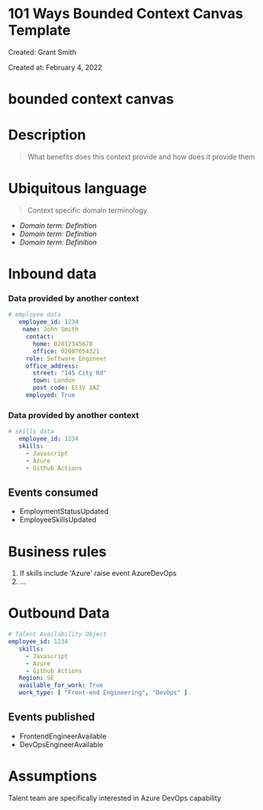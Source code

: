 # 101 Ways Bounded Context Canvas Template

Created: Grant Smith

Created at: February 4, 2022

# <Name> bounded context canvas

# Description

>What benefits does this context provide and how does it provide them

# Ubiquitous language

>Context specific domain terminology

- *Domain term: Definition*
- *Domain term: Definition*
- *Domain term: Definition*

# Inbound data
### Data provided by another context
```yaml
# employee data
   employee_id: 1234
    name: John Smith
     contact: 
       home: 02012345678
       office: 02087654321
     role: Software Engineer
     office_address: 
       street: "145 City Rd"
       town: London
       post_code: EC1V 1AZ
     employed: True
```
### Data provided by another context

```yaml
# skills data
   employee_id: 1234
   skills:
     - Javascript
     - Azure
     - Github Actions
```
## Events consumed
- EmploymentStatusUpdated
- EmployeeSkillsUpdated

# Business rules

1. If skills include 'Azure' raise event AzureDevOps
2. ...

# Outbound Data
```yaml
# Talent Availability Object
employee_id: 1234
   skills:
     - Javascript
     - Azure
     - Github Actions
   Region: SE
   available_for_work: True
   work_type: [ "Front-end Engineering", "DevOps" ]
```
## Events published
- FrontendEngineerAvailable
- DevOpsEngineerAvailable 

# Assumptions

Talent team are specifically interested in Azure DevOps capability